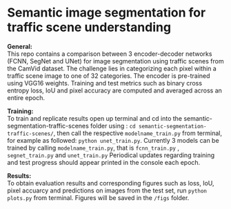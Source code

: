 # Semantic image segmentation for traffic scene understanding
 
**General:**
<br>
This repo contains a comparison between 3 encoder-decoder networks (FCNN, SegNet and UNet) for image segmentation using traffic scenes from the CamVid dataset. The challenge lies in categorizing each pixel within a traffic scene image to one of 32 categories. The encoder is pre-trained using VGG16 weights. Training and test metrics such as binary cross entropy loss, IoU and pixel accuracy are computed and averaged across an entire epoch.

**Training:**
<br>
To train and replicate results open up terminal and cd into the semantic-segmentation-traffic-scenes folder using : ```cd semantic-segmentation-traffic-scenes/```, then call the respective ```modelname_train.py``` from terminal, for example as followed: ```python unet_train.py```. Currently 3 models can be trained by calling ```modelname_train.py```, that is ```fcnn_train.py``` , ```segnet_train.py``` and ```unet_train.py``` Periodical updates regarding training and test progress should appear printed in the console each epoch.

**Results:**
<br>
To obtain evaluation results and corresponding figures such as loss, IoU, pixel accuarcy and predictions on images from the test set, run ```python plots.py``` from terminal. Figures will be saved in the ```/figs``` folder.
